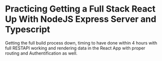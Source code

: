 # Practicing Getting a Full Stack React Up With NodeJS Express Server and Typescript
Getting the full build process down, timing to have done within 4 hours with full RESTAPI working and rendering data in the React App with proper routing and Authentification as well.